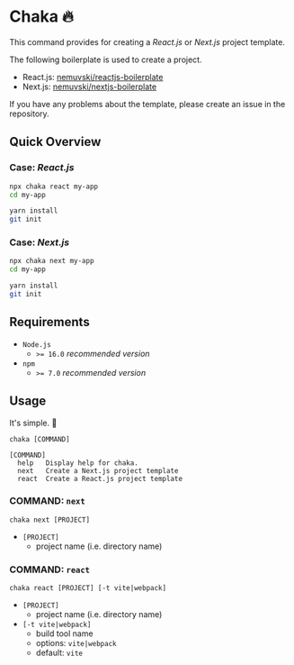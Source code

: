# Chaka 🔥

This command provides for creating a *React.js* or *Next.js* project template.

The following boilerplate is used to create a project.

- React.js: [nemuvski/reactjs-boilerplate](https://github.com/nemuvski/reactjs-boilerplate)
- Next.js: [nemuvski/nextjs-boilerplate](https://github.com/nemuvski/nextjs-boilerplate)

If you have any problems about the template, please create an issue in the repository.


## Quick Overview

### Case: *React.js*

```bash
npx chaka react my-app
cd my-app

yarn install
git init
```

### Case: *Next.js*

```bash
npx chaka next my-app
cd my-app

yarn install
git init
```


## Requirements

- `Node.js`
  - `>= 16.0` *recommended version*
- `npm`
  - `>= 7.0` *recommended version*


## Usage

It's simple. 🍰

```
chaka [COMMAND]

[COMMAND]
  help   Display help for chaka.
  next   Create a Next.js project template
  react  Create a React.js project template
```

### COMMAND: `next`

```
chaka next [PROJECT]
```

- `[PROJECT]`
  - project name (i.e. directory name)

### COMMAND: `react`

```
chaka react [PROJECT] [-t vite|webpack]
```

- `[PROJECT]`
  - project name (i.e. directory name)
- `[-t vite|webpack]`
  - build tool name
  - options: `vite|webpack`
  - default: `vite`
  
